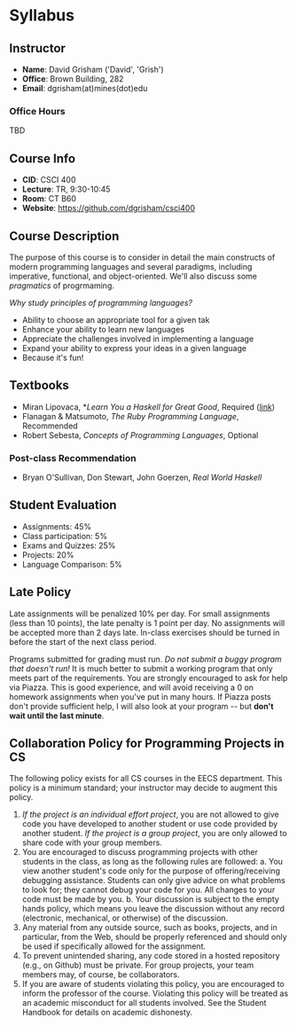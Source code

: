 Syllabus
========

Instructor
----------

-   **Name**: David Grisham ('David', 'Grish')
-   **Office**: Brown Building, 282
-   **Email**: dgrisham(at)mines(dot)edu

### Office Hours

TBD

Course Info
-----------

-   **CID**: CSCI 400
-   **Lecture**: TR, 9:30-10:45
-   **Room**: CT B60
-   **Website**: <https://github.com/dgrisham/csci400>

Course Description
------------------

The purpose of this course is to consider in detail the main constructs of
modern programming languages and several paradigms, including imperative,
functional, and object-oriented. We'll also discuss some *pragmatics* of
progrmaming.

*Why study principles of programming languages?*

-   Ability to choose an appropriate tool for a given tak
-   Enhance your ability to learn new languages
-   Appreciate the challenges involved in implementing a language
-   Expand your ability to express your ideas in a given language
-   Because it's fun!

Textbooks
---------

-   Miran Lipovaca, **Learn You a Haskell for Great Good*, Required ([link](http://learnyouahaskell.com/))
-   Flanagan & Matsumoto, *The Ruby Programming Language*, Recommended
-   Robert Sebesta, *Concepts of Programming Languages*, Optional

### Post-class Recommendation

-   Bryan O'Sullivan, Don Stewart, John Goerzen, *Real World Haskell*

Student Evaluation
------------------

-   Assignments: 45%
-   Class participation: 5%
-   Exams and Quizzes: 25%
-   Projects: 20%
-   Language Comparison: 5%

Late Policy
-----------

Late assignments will be penalized 10% per day. For small assignments (less than
10 points), the late penalty is 1 point per day. No assignments will be accepted
more than 2 days late. In-class exercises should be turned in before the start
of the next class period.

Programs submitted for grading must run. *Do not submit a buggy program that
doesn't run!* It is much better to submit a working program that only meets part
of the requirements. You are strongly encouraged to ask for help via Piazza.
This is good experience, and will avoid receiving a 0 on homework assignments
when you've put in many hours. If Piazza posts don't provide sufficient help, I
will also look at your program -- but **don't wait until the last minute**.

Collaboration Policy for Programming Projects in CS
---------------------------------------------------

The following policy exists for all CS courses in the EECS department. This
policy is a minimum standard; your instructor may decide to augment this policy.

1.  *If the project is an individual effort project*, you are not allowed to
    give code you have developed to another student or use code provided by
    another student.
    *If the project is a group project*, you are only allowed to share code with
    your group members.
2.  You are encouraged to discuss programming projects with other students in
    the class, as long as the following rules are followed:
    a.  You view another student's code only for the purpose of
        offering/receiving debugging assistance. Students can only give advice
        on what problems to look for; they cannot debug your code for you. All
        changes to your code must be made by you.
    b.  Your discussion is subject to the empty hands policy, which means you
        leave the discussion without any record (electronic, mechanical, or
        otherwise) of the discussion.
3.  Any material from any outside source, such as books, projects, and in
    particular, from the Web, should be properly referenced and should only be
    used if specifically allowed for the assignment.
4.  To prevent unintended sharing, any code stored in a hosted repository (e.g.,
    on Github) must be private. For group projects, your team members may, of
    course, be collaborators.
5.  If you are aware of students violating this policy, you are encouraged to
    inform the professor of the course. Violating this policy will be treated as
    an academic misconduct for all students involved. See the Student Handbook
    for details on academic dishonesty.
